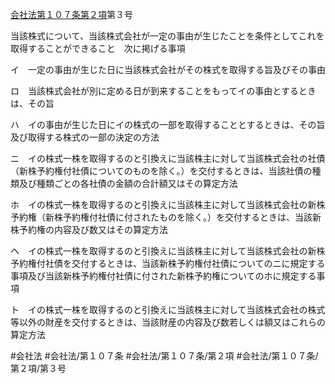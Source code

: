 [会社法第１０７条第２項](会社法＿＿＿＿第１０７条第２項)第３号

当該株式について、当該株式会社が一定の事由が生じたことを条件としてこれを取得することができること　次に掲げる事項

イ　一定の事由が生じた日に当該株式会社がその株式を取得する旨及びその事由

ロ　当該株式会社が別に定める日が到来することをもってイの事由とするときは、その旨

ハ　イの事由が生じた日にイの株式の一部を取得することとするときは、その旨及び取得する株式の一部の決定の方法

ニ　イの株式一株を取得するのと引換えに当該株主に対して当該株式会社の社債（新株予約権付社債についてのものを除く。）を交付するときは、当該社債の種類及び種類ごとの各社債の金額の合計額又はその算定方法

ホ　イの株式一株を取得するのと引換えに当該株主に対して当該株式会社の新株予約権（新株予約権付社債に付されたものを除く。）を交付するときは、当該新株予約権の内容及び数又はその算定方法

ヘ　イの株式一株を取得するのと引換えに当該株主に対して当該株式会社の新株予約権付社債を交付するときは、当該新株予約権付社債についてのニに規定する事項及び当該新株予約権付社債に付された新株予約権についてのホに規定する事項

ト　イの株式一株を取得するのと引換えに当該株主に対して当該株式会社の株式等以外の財産を交付するときは、当該財産の内容及び数若しくは額又はこれらの算定方法


#会社法
#会社法/第１０７条
#会社法/第１０７条/第２項
#会社法/第１０７条/第２項/第３号
